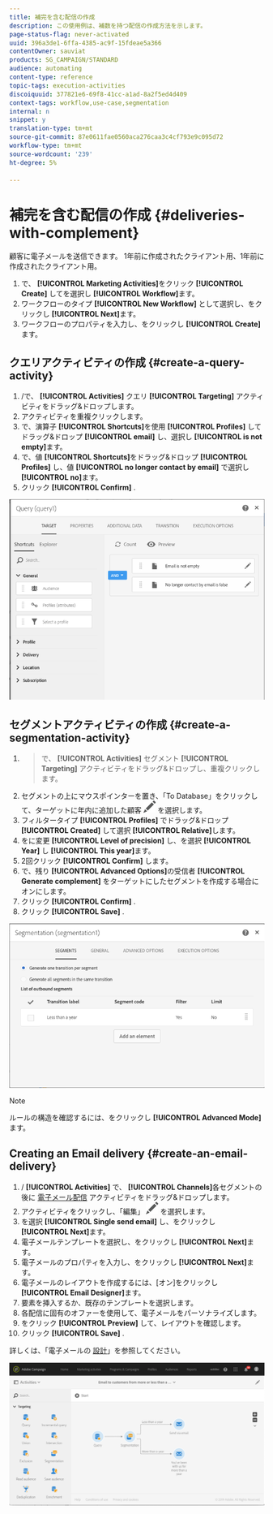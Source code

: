 ```yaml
---
title: 補完を含む配信の作成
description: この使用例は、補数を持つ配信の作成方法を示します。
page-status-flag: never-activated
uuid: 396a3de1-6ffa-4385-ac9f-15fdeae5a366
contentOwner: sauviat
products: SG_CAMPAIGN/STANDARD
audience: automating
content-type: reference
topic-tags: execution-activities
discoiquuid: 377821e6-69f8-41cc-a1ad-8a2f5ed4d409
context-tags: workflow,use-case,segmentation
internal: n
snippet: y
translation-type: tm+mt
source-git-commit: 87e0611fae0560aca276caa3c4cf793e9c095d72
workflow-type: tm+mt
source-wordcount: '239'
ht-degree: 5%

---
```



# 補完を含む配信の作成 {#deliveries-with-complement}

顧客に電子メールを送信できます。 1年前に作成されたクライアント用、1年前に作成されたクライアント用。

1. で、 **[!UICONTROL Marketing Activities]**&#x200B;をクリック **[!UICONTROL Create]** してを選択し **[!UICONTROL Workflow]**&#x200B;ます。
1. ワークフローのタイプ **[!UICONTROL New Workflow]** として選択し、をクリックし **[!UICONTROL Next]**&#x200B;ます。
1. ワークフローのプロパティを入力し、をクリックし **[!UICONTROL Create]**&#x200B;ます。

## クエリアクティビティの作成 {#create-a-query-activity}

1. /で、 **[!UICONTROL Activities]** クエリ **[!UICONTROL Targeting]**[](../../automating/using/query.md) アクティビティをドラッグ&amp;ドロップします。
1. アクティビティを重複クリックします。
1. で、演算子 **[!UICONTROL Shortcuts]**&#x200B;を使用 **[!UICONTROL Profiles]** してドラッグ&amp;ドロップ **[!UICONTROL email]** し、選択し **[!UICONTROL is not empty]**&#x200B;ます。
1. で、値 **[!UICONTROL Shortcuts]**&#x200B;をドラッグ&amp;ドロップ **[!UICONTROL Profiles]** し、値 **[!UICONTROL no longer contact by email]** で選択し **[!UICONTROL no]**&#x200B;ます。
1. クリック **[!UICONTROL Confirm]** .

![](assets/wf-complement-query.png)

## セグメントアクティビティの作成 {#create-a-segmentation-activity}

1. >で、 **[!UICONTROL Activities]** セグメント **[!UICONTROL Targeting]**[](../../automating/using/segmentation.md) アクティビティをドラッグ&amp;ドロップし、重複クリックします。
1. セグメントの上にマウスポインターを置き、「To Database」をクリックして、ターゲットに年内に追加した顧客 ![](assets/edit_darkgrey-24px.png) を選択します。
1. フィルタータイプ **[!UICONTROL Profiles]** でドラッグ&amp;ドロップ **[!UICONTROL Created]** して選択 **[!UICONTROL Relative]**&#x200B;します。
1. をに変更 **[!UICONTROL Level of precision]** し、を選択 **[!UICONTROL Year]** し **[!UICONTROL This year]**&#x200B;ます。
1. 2回クリック **[!UICONTROL Confirm]** します。
1. で、残り **[!UICONTROL Advanced Options]**&#x200B;の受信者 **[!UICONTROL Generate complement]** をターゲットにしたセグメントを作成する場合にオンにします。
1. クリック **[!UICONTROL Confirm]** .
1. クリック **[!UICONTROL Save]** .

![](assets/wf-complement-segmentation.png)

>[!NOTE]
>
>ルールの構造を確認するには、をクリックし **[!UICONTROL Advanced Mode]**&#x200B;ます。

## Creating an Email delivery {#create-an-email-delivery}

1. / **[!UICONTROL Activities]** で、 **[!UICONTROL Channels]**&#x200B;各セグメントの後に [電子メール配信](../../automating/using/email-delivery.md) アクティビティをドラッグ&amp;ドロップします。
1. アクティビティをクリックし、「編集」 ![](assets/edit_darkgrey-24px.png) を選択します。
1. を選択 **[!UICONTROL Single send email]** し、をクリックし **[!UICONTROL Next]**&#x200B;ます。
1. 電子メールテンプレートを選択し、をクリックし **[!UICONTROL Next]**&#x200B;ます。
1. 電子メールのプロパティを入力し、をクリックし **[!UICONTROL Next]**&#x200B;ます。
1. 電子メールのレイアウトを作成するには、[オン]をクリックし **[!UICONTROL Email Designer]**&#x200B;ます。
1. 要素を挿入するか、既存のテンプレートを選択します。
1. 各配信に固有のオファーを使用して、電子メールをパーソナライズします。
1. をクリック **[!UICONTROL Preview]** して、レイアウトを確認します。
1. クリック **[!UICONTROL Save]** .

詳しくは、「電子メールの [設計](../../designing/using/designing-from-scratch.md#designing-an-email-content-from-scratch)」を参照してください。

![](assets/wf-deliveries-with-a-complement.png)
